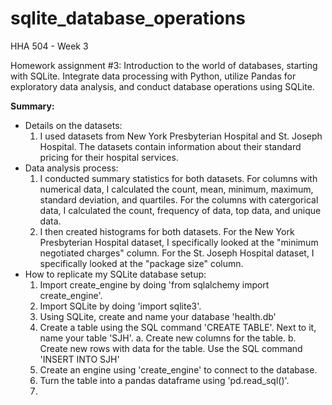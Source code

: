# sqlite_database_operations
HHA 504 - Week 3 

Homework assignment #3: Introduction to the world of databases, starting with SQLite. Integrate data processing with Python, utilize Pandas for exploratory data analysis, and conduct database operations using SQLite.

**Summary:**
- Details on the datasets:
    1. I used datasets from New York Presbyterian Hospital and St. Joseph Hospital. The datasets contain information about their standard pricing for their hospital services.
- Data analysis process:
    1. I conducted summary statistics for both datasets. For columns with numerical data, I calculated the count, mean, minimum, maximum, standard deviation, and quartiles. For the columns with catergorical data, I calculated the count, frequency of data, top data, and unique data.
    2. I then created histograms for both datasets. For the New York Presbyterian Hospital dataset, I specifically looked at the "minimum negotiated charges" column. For the St. Joseph Hospital dataset, I specifically looked at the "package size" column.
- How to replicate my SQLite database setup:
    1. Import create_engine by doing 'from sqlalchemy import create_engine'.
    2. Import SQLite by doing 'import sqlite3'.
    3. Using SQLite, create and name your database 'health.db'
    4. Create a table using the SQL command 'CREATE TABLE'. Next to it, name your table 'SJH'.
       a. Create new columns for the table.
       b. Create new rows with data for the table. Use the SQL command 'INSERT INTO SJH'
    5. Create an engine using 'create_engine' to connect to the database.
    6. Turn the table into a pandas dataframe using 'pd.read_sql()'.
    7. 
  
